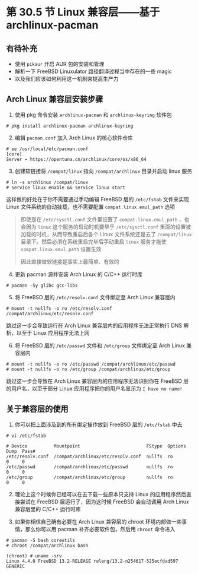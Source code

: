 # 第 30.5 节 Linux 兼容层——基于 archlinux-pacman

## 有待补充

- 使用 `pikaur` 开启 AUR 包的安装和管理
- 解析一下 FreeBSD Linuxulator 路径翻译过程当中存在的一些 magic
- 以及我们应该如何利用这一机制来提高生产力

## Arch Linux 兼容层安装步骤

1. 使用 pkg 命令安装 `archlinux-pacman` 和 `archlinux-keyring` 软件包

```
# pkg install archlinux-pacman archlinux-keyring
```

2. 编辑 `pacman.conf` 加入 Arch Linux 的核心软件仓库

```
# ee /usr/local/etc/pacman.conf
[core]
Server = https://opentuna.cn/archlinux/core/os/x86_64
```

3. 创建软链接将 `/compat/linux` 指向 `/compat/archlinux` 目录并启动 linux 服务

```
# ln -s archlinux /compat/linux
# service linux enable && service linux start
```

这样做的好处在于你不需要通过手动编辑 FreeBSD 层的 `/etc/fstab` 文件来实现 Linux 文件系统的自动挂载，也不需要配置 `compat.linux.emul_path` 选项

> 即使是在 `/etc/sysctl.conf` 文件里设置了 `compat.linux.emul_path` ，也会因为 `linux` 这个服务的启动时机要早于 `/etc/sysctl.conf` 里面的设置被加载的时机，从而导致重启后各个 Linux 文件系统还是去了 `/compat/linux` 目录下。然后必须在系统重启完毕后手动重启 `linux` 服务才能使 `compat.linux.emul_path` 设置生效
>
> 因此直接做软链接是事实上最简单、有效的

4. 更新 pacman 源并安装 Arch Linux 的 C/C++ 运行时库

```
# pacman -Sy glibc gcc-libs
```

5. 将 FreeBSD 层的 `/etc/resolv.conf` 文件绑定至 Arch Linux 兼容层内

```
# mount -t nullfs -o ro /etc/resolv.conf /compat/archlinux/etc/resolv.conf
```

跳过这一步会导致运行在 Arch Linux 兼容层内的应用程序无法正常执行 DNS 解析，以至于 Linux 应用程序无法上网

6. 将 FreeBSD 层的 `/etc/passwd` 文件和 `/etc/group` 文件绑定至 Arch Linux 兼容层内

```
# mount -t nullfs -o ro /etc/passwd /compat/archlinux/etc/passwd
# mount -t nullfs -o ro /etc/group /compat/archlinux/etc/group
```

跳过这一步会导致在 Arch Linux 兼容层内的应用程序无法识别你在 FreeBSD 层的用户名，以至于部分 Linux 应用程序把你的用户名显示为 `I have no name!`

## 关于兼容层的使用

1. 你可以把上面涉及到的所有绑定操作放到 FreeBSD 层的 `/etc/fstab` 中去

```
# vi /etc/fstab

# Device          Mountpoint                         FStype  Options  Dump  Pass#
/etc/resolv.conf  /compat/archlinux/etc/resolv.conf  nullfs  ro       0     0
/etc/passwd       /compat/archlinux/etc/passwd       nullfs  ro       0     0
/etc/group        /compat/archlinux/etc/group        nullfs  ro       0     0
```

2. 理论上这个时候你已经可以在去下载一些原本只支持 Linux 的应用程序然后直接尝试在 FreeBSD 层运行了，因为这时候 FreeBSD 会自动调用 Arch Linux 兼容层里的 C/C++ 运行时库

3. 如果你相信自己确有必要在 Arch Linux 兼容层的 chroot 环境内部做一些事情，那么你可以用 pacman 补齐必要软件包，然后用 `chroot` 命令进入

```
# pacman -S bash coreutils
# chroot /compat/archlinux bash

(chroot) # uname -srv
Linux 4.4.0 FreeBSD 13.2-RELEASE releng/13.2-n254617-525ecfdad597 GENERIC
```
